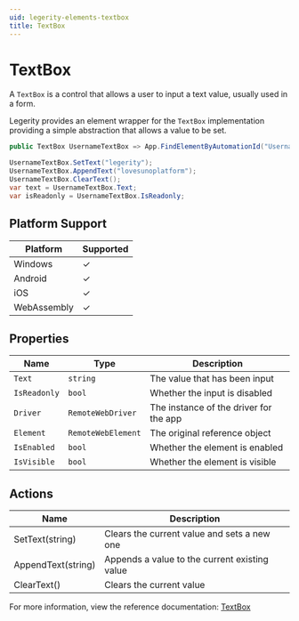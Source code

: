 ```yaml
---
uid: legerity-elements-textbox
title: TextBox
---
```


# TextBox

A `TextBox` is a control that allows a user to input a text value, usually used in a form.

Legerity provides an element wrapper for the `TextBox` implementation providing a simple abstraction that allows a value to be set.

```csharp
public TextBox UsernameTextBox => App.FindElementByAutomationId("UsernameTextBox");

UsernameTextBox.SetText("legerity");
UsernameTextBox.AppendText("lovesunoplatform");
UsernameTextBox.ClearText();
var text = UsernameTextBox.Text;
var isReadonly = UsernameTextBox.IsReadonly;
```

## Platform Support

| Platform | Supported |
|-|-|
| Windows | &check; |
| Android | &check; |
| iOS | &check; |
| WebAssembly | &check; |

## Properties

| Name | Type | Description |
|-|-|-|
| `Text` | `string` | The value that has been input |
| `IsReadonly` | `bool` | Whether the input is disabled |
| `Driver` | `RemoteWebDriver` | The instance of the driver for the app |
| `Element` | `RemoteWebElement` | The original reference object |
| `IsEnabled` | `bool` | Whether the element is enabled |
| `IsVisible` | `bool` | Whether the element is visible |

## Actions

| Name | Description |
|-|-|
| SetText(string) | Clears the current value and sets a new one |
| AppendText(string) | Appends a value to the current existing value |
| ClearText() | Clears the current value |

For more information, view the reference documentation: [TextBox](xref:Legerity.Uno.Elements.TextBox)
